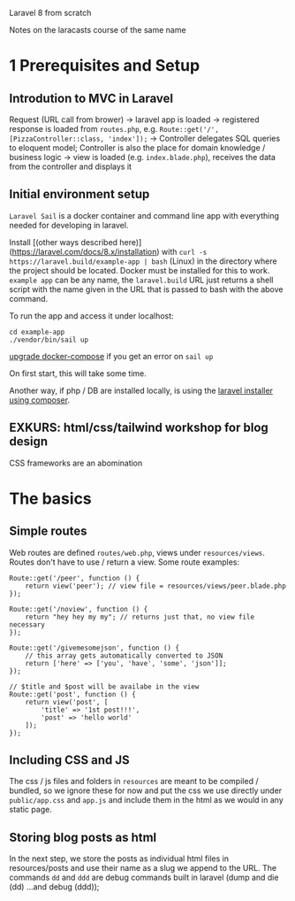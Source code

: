 Laravel 8 from scratch

Notes on the laracasts course of the same name

<!-- START doctoc -->
<!-- END doctoc -->

# 1 Prerequisites and Setup

## Introdution to MVC in Laravel

Request (URL call from brower) 
    -> laravel app is loaded
    -> registered response is loaded from `routes.php`, e.g. `Route::get('/', [PizzaController::class, 'index']);`
    -> Controller delegates SQL queries to eloquent model; Controller is also the place for domain knowledge / business logic 
    -> view is loaded (e.g. `index.blade.php`), receives the data from the controller and displays it

## Initial environment setup

`Laravel Sail` is a docker container and command line app with everything needed for developing in laravel.

Install  [(other ways described here)] (https://laravel.com/docs/8.x/installation) with `curl -s https://laravel.build/example-app | bash` (Linux) in the directory where the project should be located. Docker must be installed for this to work. `example app` can be any name, the `laravel.build` URL just returns a shell script with the name given in the URL that is passed to bash with the above command.

To run the app and access it under localhost:  

    cd example-app
    ./vendor/bin/sail up

[upgrade docker-compose](https://stackoverflow.com/questions/49839028/how-to-upgrade-docker-compose-to-latest-version) if you get an error on `sail up`

On first start, this will take some time.

Another way, if php / DB are installed locally, is using the [laravel installer using composer](https://laravel.com/docs/8.x/installation#installation-via-composer). 

## EXKURS: html/css/tailwind workshop for blog design

CSS frameworks are an abomination

# The basics

## Simple routes

Web routes are defined `routes/web.php`, views under `resources/views`. Routes don't have to use / return a view. Some route examples:

    Route::get('/peer', function () {
        return view('peer'); // view file = resources/views/peer.blade.php
    });

    Route::get('/noview', function () {
        return "hey hey my my"; // returns just that, no view file necessary
    });

    Route::get('/givemesomejson', function () {
        // this array gets automatically converted to JSON
        return ['here' => ['you', 'have', 'some', 'json']];
    });
    
    // $title and $post will be availabe in the view
    Route::get('post', function () {
        return view('post', [
            'title' => '1st post!!!',
            'post' => 'hello world'
        ]);
    });

## Including CSS and JS

The css / js files and folders in `resources` are meant to be compiled / bundled, so we ignore these for now and put the css we use directly under `public/app.css` and `app.js` and include them in the html as we would in any static page.

## Storing blog posts as html

In the next step, we store the posts as individual html files in resources/posts and use their name as a slug we append to the URL. The commands `dd` and `ddd` are debug commands built in laravel (dump and die (dd) ...and debug (ddd)); 

